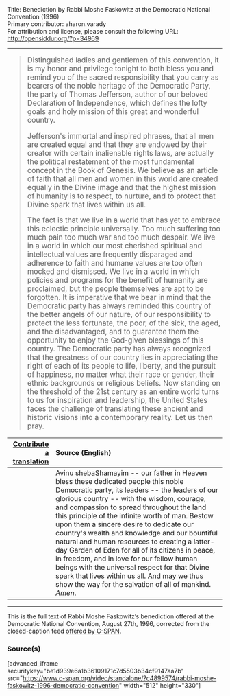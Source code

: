 <html>
<head></head>
<body>
Title: Benediction by Rabbi Moshe Faskowitz at the Democratic National Convention (1996)<br />
Primary contributor: aharon.varady<br />
For attribution and license, please consult the following URL: <a href="http://opensiddur.org/?p=34969">http://opensiddur.org/?p=34969</a>
<p />
<hr />

<div class="english" style="font-size: 1.2em;">
<blockquote>Distinguished ladies and gentlemen of this convention, it is my honor and privilege tonight to both bless you and remind you of the sacred responsibility that you carry as bearers of the noble heritage of the Democratic Party, the party of Thomas Jefferson, author of our beloved Declaration of Independence, which defines the lofty goals and holy mission of this great and wonderful country. 

Jefferson's immortal and inspired phrases, that all men are created equal and that they are endowed by their creator with certain inalienable rights laws, are actually the political restatement of the most fundamental concept in the Book of Genesis. We believe as an article of faith that all men and women in this world are created equally in the Divine image and that the highest mission of humanity is to respect, to nurture, and to protect that Divine spark that lives within us all.

The fact is that we live in a world that has yet to embrace this eclectic principle universally. Too much suffering too much pain too much war and too much despair. We live in a world in which our most cherished spiritual and intellectual values are frequently disparaged and adherence to faith and humane values are too often mocked and dismissed. We live in a world in which policies and programs for the benefit of humanity are proclaimed, but the people themselves are apt to be forgotten. It is imperative that we bear in mind that the Democratic party has always reminded this country of the better angels of our nature, of our responsibility to protect the less fortunate, the poor, of the sick, the aged, and the disadvantaged, and to guarantee them the opportunity to enjoy the God-given blessings of this country. The Democratic party has always recognized that the greatness of our country lies in appreciating the right of each of its people to life, liberty, and the pursuit of happiness, no matter what their race or gender, their ethnic backgrounds or religious beliefs. Now standing on the threshold of the 21st century as an entire world turns to us for inspiration and leadership, the United States faces the challenge of translating these ancient and historic visions into a contemporary reality. Let us then pray.</blockquote>
</div>

<table style="margin-left: auto;margin-right: auto;" class="draggable">
<thead><tr><th id="x" style="text-align: right;"><a href="/contributing/upload/">Contribute a translation</a></th><th style="text-align: left;">Source (English)</th></tr></thead>
<tbody>
<tr><td style="vertical-align:top;">
<div class="liturgy"><span lang="he">

</span></div></td>
 
<td style="vertical-align:top;">
<div class="english">
Avinu shebaShamayim -- our father in Heaven 
bless these dedicated people 
this noble Democratic party, 
its leaders -- the leaders of our glorious country --
with the wisdom, courage, and compassion 
to spread throughout the land 
this principle of the infinite worth of man.
Bestow upon them a sincere desire 
to dedicate our country's wealth and knowledge 
and our bountiful natural and human resources 
to creating a latter-day Garden of Eden 
for all of its citizens 
in peace, 
in freedom, 
and in love for our fellow human beings 
with the universal respect 
for that Divine spark 
that lives within us all. 
And may we thus show the way 
for the salvation of all of mankind. 
<em>Amen</em>.
</div></td></tr>
</tbody></table>

<hr />

This is the full text of Rabbi Moshe Faskowitz’s benediction offered at the Democratic National Convention, August 27th, 1996, corrected from the closed-caption feed <a href="https://www.c-span.org/video/?c4899574/rabbi-moshe-faskowitz-1996-democratic-convention">offered by C-SPAN</a>.


<h3>Source(s)</h3>

[advanced_iframe securitykey="be1d939e6a1b36109171c7d5503b34cf9147aa7b" src="https://www.c-span.org/video/standalone/?c4899574/rabbi-moshe-faskowitz-1996-democratic-convention" width="512" height="330"]

&nbsp;
</body>
</html>